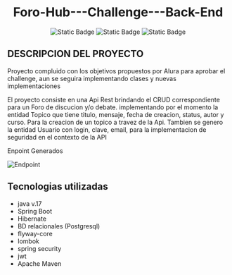 <h1 align="center">Foro-Hub---Challenge---Back-End</h1>
<p align="center">
  <img alt="Static Badge" src="https://img.shields.io/badge/mavencentral-v4.0.0-blue">
  <img alt="Static Badge" src="https://img.shields.io/badge/java-v23-green">
  <img alt="Static Badge" src="https://img.shields.io/badge/STATUS-Finalizado-red">
</p>
<h2>DESCRIPCION DEL PROYECTO</h2>
<p>Proyecto compluido con los objetivos propuestos por Alura para aprobar el challenge, aun se seguira implementando clases y nuevas implementaciones</h2>
<p>El proyecto consiste en una Api Rest brindando el CRUD correspondiente para un Foro de discucion y/o debate.
implementando por el momento la entidad Topico que tiene titulo, mensaje, fecha de creacion, status, autor y curso. Para la creacion de un topico a travez de la Api.
Tambien se genero la entidad Usuario con login, clave, email, para la implementacion de seguridad en el contexto de la API</p>
<p>Enpoint Generados</p>
<img src="https://ibb.co/Km6pbm0" alt="Endpoint">

<h2>Tecnologias utilizadas</h2>
<ul>
  <li>java v.17</li>
  <li>Spring Boot</li>
  <li>Hibernate</li>
  <li>BD relacionales (Postgresql) </li>
  <li>flyway-core</li> 
  <li>lombok</li> 
  <li>spring security</li> 
  <li>jwt</li> 
  <li>Apache Maven</li> 
</ul>

